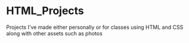 # HTML_Projects
Projects I've made either personally or for classes using HTML and CSS along with other assets such as photos
